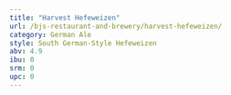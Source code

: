 ```yaml
---
title: "Harvest Hefeweizen"
url: /bjs-restaurant-and-brewery/harvest-hefeweizen/
category: German Ale
style: South German-Style Hefeweizen
abv: 4.9
ibu: 0
srm: 0
upc: 0
---
```


